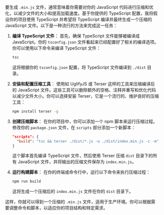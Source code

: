 要生成 `.min.js` 文件，通常意味着你需要对你的 JavaScript 代码进行压缩和优化，以减少文件的大小和提高加载速度。基于你提供的 TypeScript 配置，我将假设你的项目使用 TypeScript 并希望将 TypeScript 编译并最终生成一个压缩的 JavaScript 文件。以下是一种流行的方法来完成这一任务：

1. **编译 TypeScript 文件**：
   首先，确保 TypeScript 文件能够被编译成 JavaScript。你的 `tsconfig.json` 文件看起来已经配置好了相关的编译选项。你可以使用以下命令来编译 TypeScript 文件：
   ```bash
   tsc
   ```
   这将根据你的 `tsconfig.json` 配置，将 TypeScript 文件编译到 `./dist` 目录。

2. **安装和配置压缩工具**：
   使用如 UglifyJS 或 Terser 这样的工具来压缩编译后的 JavaScript 文件。这些工具可以删除额外的空格、注释并重写和优化代码以减少文件大小。你可以选择安装 Terser，它是一个流行的、维护良好的压缩工具：
   ```bash
   npm install terser -g
   ```

3. **创建压缩脚本**：
   在你的项目中，你可以添加一个 npm 脚本来运行压缩过程。修改你的 `package.json` 文件，在 `scripts` 部分添加一个新脚本：
   ```json
   "scripts": {
     "build": "tsc && terser ./dist/*.js -o ./dist/index.min.js -c -m"
   }
   ```
   这个脚本首先编译 TypeScript 文件，然后使用 Terser 压缩 `dist` 目录下的所有 JavaScript 文件，并将输出的压缩文件保存为 `index.min.js`。

4. **运行构建脚本**：
   在你的终端或命令行中，运行以下命令来执行压缩过程：
   ```bash
   npm run build
   ```
   这将生成一个压缩后的 `index.min.js` 文件在你的 `dist` 目录下。

这样，你就可以得到一个压缩的 `.min.js` 文件，适用于生产环境。你可以根据需要调整命令和脚本，以适应你的项目结构和特定需求。
